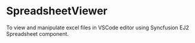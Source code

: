 # SpreadsheetViewer
To view and manipulate excel files in VSCode editor using Syncfusion EJ2 Spreadsheet component.
